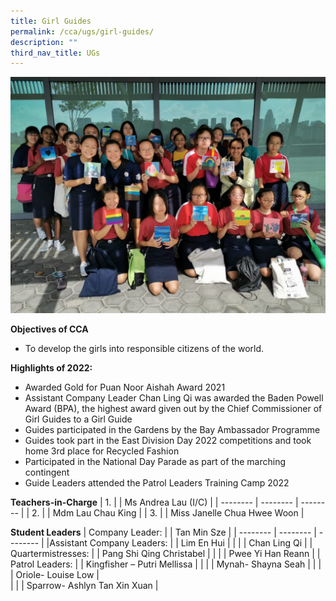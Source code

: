 ```yaml
---
title: Girl Guides
permalink: /cca/ugs/girl-guides/
description: ""
third_nav_title: UGs
---
```

![](/images/Grp-1-1024x768.jpg)


**Objectives of CCA**

*   To develop the girls into responsible citizens of the world.

**Highlights of 2022:**

*   Awarded Gold for Puan Noor Aishah Award 2021
*   Assistant Company Leader Chan Ling Qi was awarded the Baden Powell Award (BPA), the highest award given out by the Chief Commissioner of Girl Guides to a Girl Guide
*   Guides participated in the Gardens by the Bay Ambassador Programme
*   Guides took part in the East Division Day 2022 competitions and took home 3rd place for Recycled Fashion
*   Participated in the National Day Parade as part of the marching contingent
*   Guide Leaders attended the Patrol Leaders Training Camp 2022



**Teachers-in-Charge**
| 1. |  | Ms Andrea Lau (I/C) |
| -------- | -------- | -------- |
| 2.     |      | Mdm Lau Chau King     |
| 3.     |      | Miss Janelle Chua Hwee Woon    |


**Student Leaders**
| Company Leader: |  | Tan Min Sze |
| -------- | -------- | -------- |
|Assistant Company Leaders:    |      | Lim En Hui     |
|      |      | Chan Ling Qi      |
| Quartermistresses:     |      | Pang Shi Qing Christabel     |
|      |      | Pwee Yi Han Reann     |
|  Patrol Leaders:    |      |  Kingfisher – Putri Mellissa   |
|      |      |  Mynah- Shayna Seah    |
|      |      |  Oriole- Louise Low     |	
|      |      |  Sparrow- Ashlyn Tan Xin Xuan    |